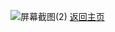 ![屏幕截图(2)](https://user-images.githubusercontent.com/89624840/131201879-011cbc9b-bba9-4acc-9d3a-2e7141787f9b.png)
[返回主页](zlc1003.github.io/zero)
